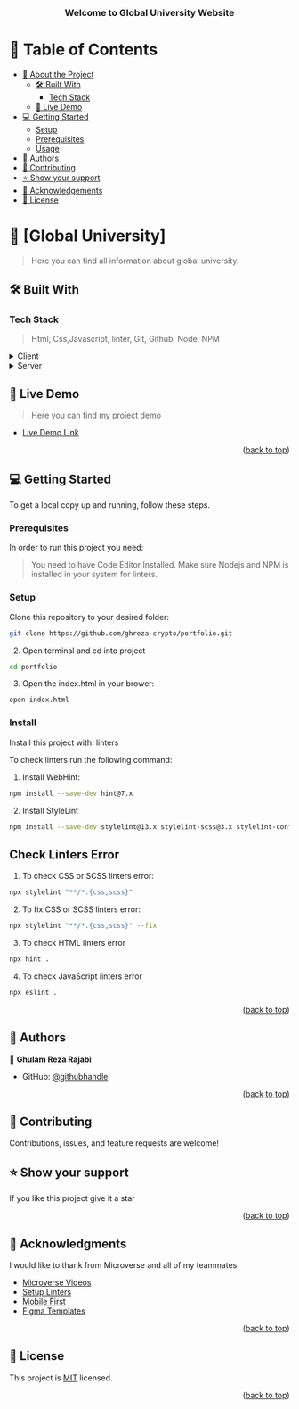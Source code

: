 <a name="readme-top"></a>

<div align="center">
  <br/>

  <h3><b>Welcome to Global University Website </b></h3>

</div>

<!-- TABLE OF CONTENTS -->

# 📗 Table of Contents

- [📖 About the Project](#about-project)
  - [🛠 Built With](#built-with)
    - [Tech Stack](#tech-stack)
  - [🚀 Live Demo](#live-demo)
- [💻 Getting Started](#getting-started)
  - [Setup](#setup)
  - [Prerequisites](#prerequisites)
  - [Usage](#usage)
- [👥 Authors](#authors)
- [🤝 Contributing](#contributing)
- [⭐️ Show your support](#support)
- [🙏 Acknowledgements](#acknowledgements)
- [📝 License](#license)

<!-- PROJECT DESCRIPTION -->

# 📖 [Global University] <a name="about-project"></a>

> Here you can find all information about global university.

## 🛠 Built With <a name="built-with"></a>

### Tech Stack <a name="tech-stack"></a>

> Html, Css,Javascript, linter, Git, Github, Node, NPM

<details>
  <summary>Client</summary>
  <ul>
    <li><a href="#">Html</a></li>
        <li><a href="#">Css</a></li>
        <li><a href="#">Javascript</a></li>
  </ul>
</details>

<details>
  <summary>Server</summary>
  <ul>
    <li><a href="#">Github</a></li>
      <li><a href="#">Github Pages</a></li>
  </ul>
</details>



<!-- LIVE DEMO -->

## 🚀 Live Demo <a name="live-demo"></a>

> Here you can find my project demo

- [Live Demo Link](https:https://ghreza-crypto.github.io)

<p align="right">(<a href="#readme-top">back to top</a>)</p>

<!-- GETTING STARTED -->

## 💻 Getting Started <a name="getting-started"></a>


To get a local copy up and running, follow these steps.

### Prerequisites

In order to run this project you need:


>You need to have Code Editor Installed.
>Make sure Nodejs and NPM is installed in your system for linters.

### Setup

Clone this repository to your desired folder:

```bash
git clone https://github.com/ghreza-crypto/portfolio.git
```
2. Open terminal and cd into project
```bash
cd portfolio
```
3. Open the index.html in your brower:
```bash
open index.html
```

### Install

Install this project with: linters

To check linters run the following command:
1. Install WebHint:
```bash
npm install --save-dev hint@7.x
```
2. Install StyleLint
```bash
npm install --save-dev stylelint@13.x stylelint-scss@3.x stylelint-config-standard@21.x stylelint-csstree-validator@1.x 
```
## Check Linters Error
1. To check CSS or SCSS linters error:
```bash
npx stylelint "**/*.{css,scss}"
```
2. To fix CSS or SCSS linters error:
```bash
npx stylelint "**/*.{css,scss}" --fix
```
3. To check HTML linters error
```bash
npx hint .
```
4. To check JavaScript linters error
```bash
npx eslint .
```


<p align="right">(<a href="#readme-top">back to top</a>)</p>



<!-- AUTHORS -->

## 👥 Authors <a name="authors"></a>

>

👤 **Ghulam Reza Rajabi**

- GitHub: [@githubhandle](https://github.com/ghreza-crypto)



<p align="right">(<a href="#readme-top">back to top</a>)</p>

## 🤝 Contributing

Contributions, issues, and feature requests are welcome!

## ⭐️ Show your support <a name="support"></a>

> 

If you like this project give it a star

<p align="right">(<a href="#readme-top">back to top</a>)</p>

<!-- ACKNOWLEDGEMENTS -->

## 🙏 Acknowledgments <a name="acknowledgements"></a>


I would like to thank from Microverse and all of my teammates.

- [Microverse Videos](https://www.youtube.com/watch?v=PrIY8sYwe90&ab_channel=Microversevideos)
- [Setup Linters](https://questions.microverse.org/t/configure-linters-for-html-and-css/2009)
- [Mobile First](https://www.mightyminnow.com/2013/11/what-is-mobile-first-css-and-why-does-it-rock/)
- [Figma Templates](https://www.figma.com/file/l7SqJ3ZfkAKih9sFxvWSR4/Microverse-Student-Project-1?node-id=0%3A1)

<p align="right">(<a href="#readme-top">back to top</a>)</p>

<!-- LICENSE -->

## 📝 License <a name="license"></a>

This project is [MIT](./LICENSE) licensed.

<p align="right">(<a href="#readme-top">back to top</a>)</p>
